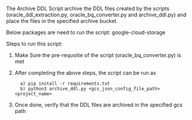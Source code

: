 The Archive DDL Script archive the DDL files created by the scripts (oracle_ddl_extraction.py, oracle_bq_converter.py and archive_ddl.py) 
and place the files in the specified archive bucket.

Below packages are need to run the script:
google-cloud-storage

Steps to run this script:

1.  Make Sure the pre-requsitie of the script (oracle_bq_converter.py) is met
 
2. After completing the above steps, the script can be run as

         a) pip install -r requirements.txt
         b) python3 archive_ddl.py <gcs_json_config_file_path> <project_name>    

3. Once done, verify that the DDL files are archived in the specified gcs path

